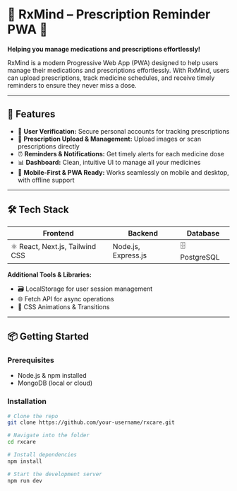 # 💊 RxMind – Prescription Reminder PWA 💊
**Helping you manage medications and prescriptions effortlessly!**  

RxMind is a modern Progressive Web App (PWA) designed to help users manage their medications and prescriptions effortlessly. With RxMind, users can upload prescriptions, track medicine schedules, and receive timely reminders to ensure they never miss a dose.  

---

## 🌟 Features
- 🔐 **User Verification:** Secure personal accounts for tracking prescriptions  
- 💊 **Prescription Upload & Management:** Upload images or scan prescriptions directly  
- ⏰ **Reminders & Notifications:** Get timely alerts for each medicine dose  
- 📊 **Dashboard:** Clean, intuitive UI to manage all your medicines  
- 📱 **Mobile-First & PWA Ready:** Works seamlessly on mobile and desktop, with offline support  

---

## 🛠️ Tech Stack

| Frontend           | Backend       | Database       |
|------------------|---------------|----------------|
| ⚛️ React, Next.js, Tailwind CSS | Node.js, Express.js | 🗄️ PostgreSQL |

**Additional Tools & Libraries:**  
- 🗃️ LocalStorage for user session management  
- 🌐 Fetch API for async operations  
- 🎨 CSS Animations & Transitions  

---

## 📦 Getting Started

### Prerequisites
- Node.js & npm installed  
- MongoDB (local or cloud)  

### Installation
```bash
# Clone the repo
git clone https://github.com/your-username/rxcare.git

# Navigate into the folder
cd rxcare

# Install dependencies
npm install

# Start the development server
npm run dev

